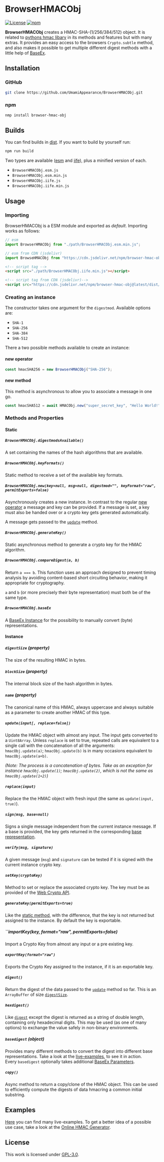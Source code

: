 # BrowserHMACObj

[![License](https://img.shields.io/github/license/UmamiAppearance/BrowserHMACObj?color=009911&style=for-the-badge)](./LICENSE)
[![npm](https://img.shields.io/npm/v/browser-hmac-obj?color=%23009911&style=for-the-badge)](https://www.npmjs.com/package/browser-hmac-obj)


**BrowserHMACObj** creates a HMAC-SHA-(1/256/384/512) object. It is related to [pythons hmac libary](https://docs.python.org/3/library/hmac.html) in its methods and features but with many extras. It provides an easy access to the browsers ``Crypto.subtle`` method, and also makes it possible to get multiple different digest methods with a little help of [BaseEx](https://github.com/UmamiAppearance/BaseExJS).

## Installation

### GitHub
```sh
git clone https://github.com/UmamiAppearance/BrowserHMACObj.git
```

### npm
```sh
nmp install browser-hmac-obj
```

## Builds
You can find builds in [dist](https://github.com/UmamiAppearance/BrowserHMACObj/tree/main/dist). If you want to build by yourself run:

```sh
npm run build
``` 

Two types are available ([esm](https://developer.mozilla.org/en-US/docs/Web/JavaScript/Guide/Modules) and [iife](https://developer.mozilla.org/en-US/docs/Glossary/IIFE)), plus a minified version of each. 
* ``BrowserHMACObj.esm.js``
* ``BrowserHMACObj.esm.min.js``
* ``BrowserHMACObj.iife.js``
* ``BrowserHMACObj.iife.min.js``


## Usage

### Importing
BrowserHMACObj is a ESM module and exported as _default_. Importing works as follows:
```js
// esm
import BrowserHMACObj from "./path/BrowserHMACObj.esm.min.js";

// esm from CDN (jsdelivr)
import BrowseHMACObj from "https://cdn.jsdelivr.net/npm/browser-hmac-obj@latest/dist/BrowserHMACObj.esm.min.js"
```

```html
<!-- script tag -->
<script src="./path/BrowserHMACObj.iife.min.js"></script>

<!-- script tag from CDN (jsdelivr)-->
<script src="https://cdn.jsdelivr.net/npm/browser-hmac-obj@latest/dist/BrowserHMACObj.iife.min.js"></script>
```

### Creating an instance    
The constructor takes one argument for the ``digestmod``. Available options are:
* ``SHA-1``
* ``SHA-256``
* ``SHA-384``
* ``SHA-512``

There a two possible methods available to create an instance:

#### new operator
```js
const hmacSHA256 = new BrowserHMACObj("SHA-256");
```

#### new method
This method is asynchronous to allow you to associate a message in one go.
```js
const hmacSHA512 = await HMACObj.new("super_secret_key", "Hello World!", "SHA-512");
```


### Methods and Properties


#### Static

##### ``BrowserHMACObj.digestmodsAvailable()``
A set containing the names of the hash algorithms that are available.

##### ``BrowserHMACObj.keyFormats()``
Static method to receive a set of the available key formats.

##### ``BrowserHMACObj.new(key=null, msg=null, digestmod="", keyFormat="raw", permitExports=false)``
Asynchronously creates a new instance. In contrast to the regular [new operator](#new-operator) a message and key can  be provided. If a message is set, a key must also be handed over or a crypto key gets generated automatically.  
  
A message gets passed to the [``update``](#updateinput-replacefalse) method.

##### ``BrowserHMACObj.generateKey()``
Static asynchronous method to generate a crypto key for the HMAC algorithm.

##### ``BrowserHMACObj.compareDigest(a, b)``
Return ``a === b``. This function uses an approach designed to prevent timing analysis by avoiding content-based short circuiting behavior, making it appropriate for cryptography.  

``a`` and ``b`` (or more precisely their byte representation) must both be of the same type.

##### ``BrowserHMACObj.baseEx``
A [BaseEx Instance](https://github.com/UmamiAppearance/BaseExJS#available-converterscharsets) for the possibility to manually convert (byte) representations.

#### Instance

##### ``digestSize`` _(property)_
The size of the resulting HMAC in bytes.

##### ``blockSize`` _(property)_
The internal block size of the hash algorithm in bytes.

##### ``name`` _(property)_
The canonical name of this HMAC, always uppercase and always suitable as a parameter to create another HMAC of this type.

##### ``update(input[, replace=false])``
Update the HMAC object with almost any input. The input gets converted to a ``Uint8Array``. Unless ``replace`` is set to true, repeated calls are equivalent to a single call with the concatenation of all the arguments:  
``hmacObj.update(a)``; ``hmacObj.update(b)`` is in many occasions equivalent to ``hmacObj.update(a+b)``.  
  
_(Note: The process is a concatenation of bytes. Take as an exception for instance ``hmacObj.update(1)``; ``hmacObj.update(2)``, which is not the same as ``hmacObj.update(1+2)``)_

##### ``replace(input)``
Replace the the HMAC object with fresh input (the same as ``update(input, true)``).

##### ``sign(msg, base=null)``
Signs a single message independent from the current instance message. If a base is provided, the key gets returned in the corresponding [base representation](https://umamiappearance.github.io/BrowserHMACObj/examples/live-examples.html#base-representations).

##### ``verify(msg, signature)``
A given message (``msg``) and ``signature`` can be tested if it is signed with the current instance crypto key.

##### ``setKey(cryptoKey)``
Method to set or replace the associated crypto key. The key must be as provided of the [Web Crypto API](https://developer.mozilla.org/en-US/docs/Web/API/CryptoKey).

##### ``generateKey(permitExports=true)``
Like the [static method](#browserhmacobjgeneratekey), with the difference, that the key is not returned but assigned to the instance. By default the key is exportable.

##### ``importKey(key, format="raw", permitExports=false)
Import a Crypto Key from almost any input or a pre existing key.

##### ``exportKey(format="raw")``
Exports the Crypto Key assigned to the instance, if it is an exportable key.

##### ``digest()``
Return the digest of the data passed to the [``update``](#updateinput-replacefalse) method so far. This is an ``ArrayBuffer`` of size [``digestSize``](#digestsize-property).

##### ``hexdigest()``
Like [``digest``](#digest) except the digest is returned as a string of double length, containing only hexadecimal digits. This may be used (as one of many options) to exchange the value safely in non-binary environments.

##### ``basedigest`` _(object)_
Provides many different methods to convert the digest into different base representations. Take a look at the [live-examples](https://umamiappearance.github.io/BrowserHMACObj/examples/live-examples.html#base-representations), to see it in action.  
Every ``basedigest`` optionally takes additional [BaseEx Parameters](https://github.com/UmamiAppearance/BaseExJS#options).

##### ``copy()``
Async method to return a copy/clone of the HMAC object. This can be used to efficiently compute the digests of data hmacring a common initial substring.


## Examples
[Here](https://umamiappearance.github.io/BrowserHMACObj/examples/live-examples.html) you can find many live-examples. To get a better idea of a possible use case, take a look at the [Online HMAC Generator](https://umamiappearance.github.io/BrowserHMACObj/examples/generator.html).


## License
This work is licensed under [GPL-3.0](https://opensource.org/licenses/GPL-3.0).
